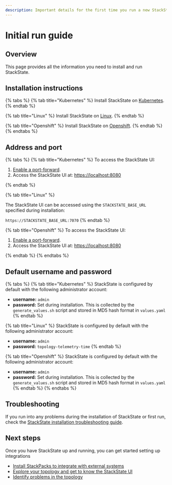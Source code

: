 ```yaml
---
description: Important details for the first time you run a new StackState installation
---
```


# Initial run guide

## Overview

This page provides all the information you need to install and run StackState.

## Installation instructions

{% tabs %}
{% tab title="Kubernetes" %}
Install StackState on [Kubernetes](/setup/installation/kubernetes_install).
{% endtab %}

{% tab title="Linux" %}
Install StackState on [Linux](/setup/installation/linux_install).
{% endtab %}

{% tab title="Openshift" %}
Install StackState on [Openshift](/setup/installation/openshift_install.md). 
{% endtab %}
{% endtabs %}

## Address and port

{% tabs %}
{% tab title="Kubernetes" %}
To access the StackState UI:

1. [Enable a port-forward](/setup/installation/kubernetes_install/install_stackstate.md#access-the-stackstate-ui).
2. Access the StackState UI at: [https://localhost:8080](https://localhost:8080)

{% endtab %}

{% tab title="Linux" %}

The StackState UI can be accessed using the `STACKSTATE_BASE_URL` specified during installation:

`https://STACKSTATE_BASE_URL:7070`
{% endtab %}

{% tab title="Openshift" %}
To access the StackState UI:

1. [Enable a port-forward](/setup/installation/openshift_install.md#access-the-stackstate-ui).
2. Access the StackState UI at: [https://localhost:8080](https://localhost:8080)

{% endtab %}
{% endtabs %}

## Default username and password

{% tabs %}
{% tab title="Kubernetes" %}
StackState is configured by default with the following administrator account:

* **username:** `admin`
* **password:** Set during installation. This is collected by the `generate_values.sh` script and stored in MD5 hash format in `values.yaml`
{% endtab %}

{% tab title="Linux" %}
StackState is configured by default with the following administrator account:

* **username:** `admin`
* **password:** `topology-telemetry-time`
{% endtab %}

{% tab title="Openshift" %}
StackState is configured by default with the following administrator account:

* **username:** `admin`
* **password:** Set during installation. This is collected by the `generate_values.sh` script and stored in MD5 hash format in `values.yaml`
{% endtab %}
{% endtabs %}

## Troubleshooting

If you run into any problems during the installation of StackState or first run, check the [StackState installation troubleshooting guide](/setup/installation/troubleshooting.md).

## Next steps

Once you have StackState up and running, you can get started setting up integrations

- [Install StackPacks to integrate with external systems](/stackpacks/about-stackpacks.md)
- [Explore your topology and get to know the StackState UI](/use/explore_mode.md)
- [Identify problems in the topology](/use/problems/problems.md)